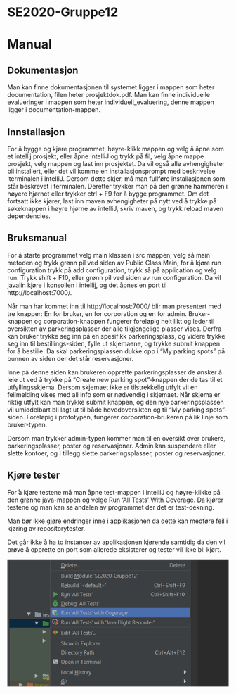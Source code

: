 # SE2020-Gruppe12

# Manual

## Dokumentasjon
Man kan finne dokumentasjonen til systemet ligger i mappen som heter documentation, filen heter prosjektdok.pdf.
Man kan finne individuelle evalueringer i mappen som heter individuell_evaluering, denne mappen ligger i documentation-mappen.

## Innstallasjon
For å bygge og kjøre programmet, høyre-klikk mappen og velg å åpne som et intellij prosjekt, eller åpne intelliJ og trykk på fil, velg åpne mappe prosjekt, velg mappen og last inn prosjektet.  Da vil også alle avhengigheter bli installert, eller det vil komme en installasjonsprompt med beskrivelse iterminalen i intelliJ. Dersom dette skjer, må man fullføre installasjonen som står beskrevet i terminalen.  Deretter trykker man på den grønne hammeren i høyere hjørnet eller trykker ctrl + F9 for å bygge programmet. Om det fortsatt ikke kjører, last inn maven avhengigheter på nytt ved å trykke på søkeknappen i høyre hjørne av intelliJ, skriv maven, og trykk reload maven dependencies.

## Bruksmanual
For å starte programmet velg main klassen i src mappen, velg så main metoden og trykk grønn pil ved siden av Public Class Main, for å kjøre run configuration trykk på add configuration, trykk så på application og velg run. Trykk shift + F10, eller grønn pil ved siden av run configuration.  Da vil javalin kjøre i konsollen i intellij, og det åpnes en port til http://localhost:7000/.

Når man har kommet inn til http://localhost:7000/ blir man presentert med tre knapper: En for bruker, en for corporation og en for admin. Bruker-knappen og corporation-knappen fungerer foreløpig helt likt og leder til oversikten av parkeringsplasser der alle tilgjengelige plasser vises. Derfra kan bruker trykke seg inn på en spesifikk parkeringsplass, og videre trykke seg inn til bestillings-siden, fylle ut skjemaene, og trykke submit knappen for å bestille. Da skal parkeringsplassen dukke opp i “My parking spots” på bunnen av siden der det står reservasjoner.

Inne på denne siden kan brukeren opprette parkeringsplasser de ønsker å leie ut ved å trykke på “Create new parking spot”-knappen der de tas til et utfyllingsskjema. Dersom skjemaet ikke er tilstrekkelig utfylt vil en feilmelding vises med all info som er nødvendig i skjemaet. Når skjema er riktig utfylt kan man trykke submit knappen, og den nye parkeringsplassen vil umiddelbart bli lagt ut til både hovedoversikten og til “My parking spots”-siden. Foreløpig i prototypen, fungerer corporation-brukeren på lik linje som bruker-typen.

Dersom man trykker admin-typen kommer man til en oversikt over brukere, parkeringsplasser, poster og reservasjoner. Admin kan suspendere eller slette kontoer, og i tillegg slette parkeringsplasser, poster og reservasjoner.

## Kjøre tester
For ̊a kjøre testene må man åpne test-mappen i intelliJ og høyre-klikke på den grønne java-mappen og velge Run ‘All Tests’ With Coverage. Da kjører testene og man kan se andelen av programmet der det er test-dekning.

Man bør ikke gjøre endringer inne i applikasjonen da dette kan medføre feil i kjøring av repositorytester.

Det går ikke å ha to instanser av applikasjonen kjørende samtidig da den vil prøve å opprette en port som allerede eksisterer og tester vil ikke bli kjørt.

<img src="./documentation/latex/bilder/prototypen/testveiledning.png" alt="Bildet viser hvor man finner Run test with coverage">

